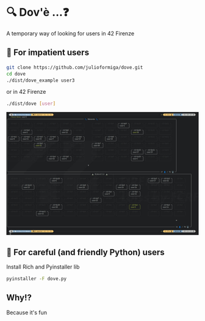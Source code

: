 # 🔍 Dov'è ...❓

A temporary way of looking for users in 42 Firenze

## 🏃 For impatient users

```bash
git clone https://github.com/julioformiga/dove.git
cd dove
./dist/dove_example user3
```

or in 42 Firenze

```bash
./dist/dove [user]
```

![Example](https://github.com/julioformiga/dove/blob/master/dove_example.jpg)

## 🐍 For careful (and friendly Python) users

Install Rich and Pyinstaller lib

```bash
pyinstaller -F dove.py
```

## Why⁉️

Because it's fun

